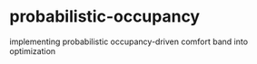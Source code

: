 # probabilistic-occupancy
implementing probabilistic occupancy-driven comfort band into optimization
